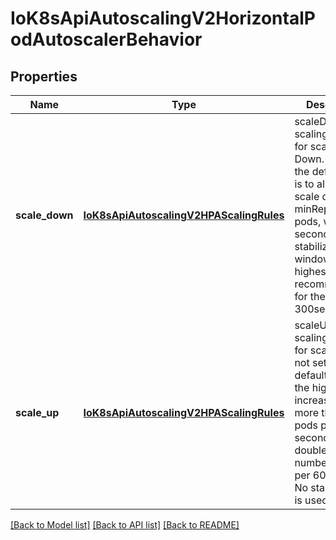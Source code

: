 # IoK8sApiAutoscalingV2HorizontalPodAutoscalerBehavior

## Properties
Name | Type | Description | Notes
------------ | ------------- | ------------- | -------------
**scale_down** | [**IoK8sApiAutoscalingV2HPAScalingRules**](IoK8sApiAutoscalingV2HPAScalingRules.md) | scaleDown is scaling policy for scaling Down. If not set, the default value is to allow to scale down to minReplicas pods, with a 300 second stabilization window (i.e., the highest recommendation for the last 300sec is used). | [optional] 
**scale_up** | [**IoK8sApiAutoscalingV2HPAScalingRules**](IoK8sApiAutoscalingV2HPAScalingRules.md) | scaleUp is scaling policy for scaling Up. If not set, the default value is the higher of:   * increase no more than 4 pods per 60 seconds   * double the number of pods per 60 seconds No stabilization is used. | [optional] 

[[Back to Model list]](../README.md#documentation-for-models) [[Back to API list]](../README.md#documentation-for-api-endpoints) [[Back to README]](../README.md)


